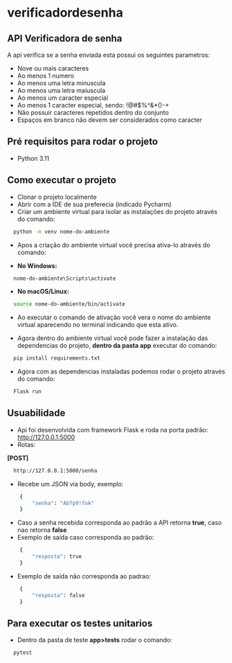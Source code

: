 # verificadordesenha

## API Verificadora de senha

A api verifica se a senha enviada esta possui os seguintes parametros:

- Nove ou mais caracteres
- Ao menos 1 numero
- Ao menos uma letra minuscula
- Ao menos uma letra maiuscula
- Ao menos um caracter especial
- Ao menos 1 caracter especial, sendo: !@#$%^&*()-+
- Não possuir caracteres repetidos dentro do conjunto
- Espaços em branco não devem ser considerados como caracter

## Pré requisitos para rodar o projeto

- Python 3.11

## Como executar o projeto

- Clonar o projeto localmente
- Abrir com a IDE de sua preferecia (indicado Pycharm)
- Criar um ambiente virtual para isolar as instalações do projeto através do comando:
```sh 
  python -m venv nome-do-ambiente
```
- Apos a criação do ambiente virtual você precisa ativa-lo através do comando:

- **No Windows:**
```sh
  nome-do-ambiente\Scripts\activate
```
- **No macOS/Linux:**
```sh
  source nome-do-ambiente/bin/activate
```

- Ao executar o comando de ativação você vera o nome do ambiente virtual aparecendo no terminal indicando que esta ativo.

- Agora dentro do ambiente virtual você pode fazer a instalação das dependencias do projeto, **dentro da pasta app** executar do comando: 
```sh
  pip install requirements.txt
```
- Agora com as dependencias instaladas podemos rodar o projeto através do comando: 
```sh
  Flask run
```
## Usuabilidade

- Api foi desenvolvida com framework Flask e roda na porta padrão: http://127.0.0.1:5000
- Rotas: 

**[POST]**
```sh
  http://127.0.0.1:5000/senha
```
- Recebe um JSON via body, exemplo: 
```sh
  	{
		"senha": "AbTp9!fok"
	}
```
- Caso a senha recebida corresponda ao padrão a API retorna **true**, caso nao retorna **false**
- Exemplo de saída caso corresponda ao padrão:
```sh
  	{
		"resposta": true
	}
```
- Exemplo de saída não corresponda ao padrao:
```sh
  	{
		"resposta": false
	}
```
## Para executar os testes unitarios
 
- Dentro da pasta de teste **app>tests** rodar o comando: 
```sh
  pytest
```